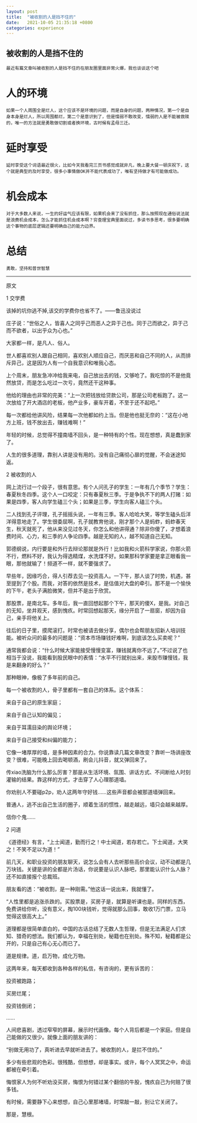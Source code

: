 ```yaml
---
layout: post
title:  "被收割的人是挡不住的"
date:   2021-10-05 21:35:18 +0800
categories: experience
---
```

[](被收割的人是挡不住的)

## 被收割的人是挡不住的
	最近有篇文章叫被收割的人是挡不住的在朋友圈里面非常火爆，我也谈谈这个吧
# 人的环境
	如果一个人周围全是烂人，这个应该不是环境的问题，而是自身的问题，两种情况，第一个是自身本身是烂人，所以周围都烂，第二个是意识到了，但是懦弱不敢改变，懦弱的人是不能被救赎的，唯一的方法就是勇敢做切割或者换环境，古时候有孟母三迁。
# 延时享受
	延时享受这个词语最近很火，比如今天我看完三页书感觉成就非凡，晚上要大餐一顿庆祝下，这个就是典型的及时享受，很多小事情做OK并不能代表成功了，唯有坚持做才有可能做成功。
# 机会成本
	对于大多数人来说，一生的好运气应该有限，如果机会来了没有抓住，那么按照现在通俗说法就是浪费机会成本，怎么才能抓住机会成本啊？穷查理宝典里面说过，多读书多思考，很多要明确这个事物的底层逻辑还要明确自己的能力边界。
# 总结
	勇敢，坚持和普世智慧
-----------------------------------------------------------------------------------------------------------------------------------------------------------------------------
原文
 
1  交学费 

该掉的坑你逃不掉,该交的学费你也省不了。——鲁迅没说过 

庄子说：“世俗之人，皆喜人之同乎己而恶人之异于己也。同于己而欲之，异于己而不欲者，以出乎众为心也。”

 

大家都一样，是凡人、俗人。

 

世人都喜欢别人跟自己相同，喜欢别人顺应自己，而厌恶和自己不同的人，从而排斥异己，这是因为人有一个自我意识和唯我心态。     

上个周末，朋友急冲冲给我来电，自己放出去的钱，又够呛了。我吃惊的不是他竟然放贷，而是怎么吃过一次亏，竟然还干这种事。 

他给的理由也非常的完美：“上一次把钱放给贷款公司，那是公司老板跑了。这一次放给了开大酒店的老板，他产业多，豪车开着，不至于还不起吧。” 

每一次都给他讲风险，结果每一次他都如约上当。但是他也挺无奈的：“这在小地方上班，钱不放出去，赚钱难啊！” 

年轻的时候，总觉得不撞南墙不回头，是一种特有的个性。现在想想，真是蠢到家了。 

人生的很多道理，靠别人讲是没有用的。没有自己痛彻心扉的觉醒，不会迷途知返。

 

2  被收割的人

网上流行过一个段子，很有意思。有个人问孔子的学生：一年有几个季节？学生：春夏秋冬四季。这个人一口咬定：只有春夏秋三季。于是争执不下的两人打赌：如果是四季，客人向学生磕三个头；如果是三季，学生向客人磕三个头。 

二人找到孔子评理，孔子摇摇头说，一年有三季。客人哈哈大笑，等学生磕头后洋洋得意地走了。学生很委屈啊，孔子就教育他说，刚才那个人是蚂蚱，蚂蚱春天生，秋天就死了，他从来没见过冬天，你怎么和他讲得通？除非你傻了，才想着浪费时间、心力，和三季的人争论四季。越是无知的人，越不知道自己无知。

 

郭德纲说，内行要是和外行去辩论那就是外行！比如我和火箭科学家说，你那火箭不行，燃料不好，我认为得选精煤，水洗煤不好。如果那科学家要是拿正眼看我一眼，那他就输了！频道不一样，就不要强求了。 

早些年，因缘巧合，得人引荐去见一投资高人。一下午，那人谈了时势，机遇，甚至提到了个股。而我，对答的依然是技术，是估值对大盘的牵引。那不是一个愉快的下午，老头子满脸微笑，但并不是出于欣赏。 

那股票，是南北车。多年后，我一直回想起那个下午，那天的傻X，是我。对自己的无知，坐井观天，感到愧疚。时常回想起那天，缘分开启了一扇窗，却因为自己，亲手将他关上。 

往后的日子里，摸爬滚打。时常也被请去做分享，偶尔也会帮朋友招新人培训技能。被听众问的最多的问题是：“资本市场赚钱好难啊，到底该怎么买卖呢？”

通常我都会说：“什么时候大家能接受慢慢变富，赚钱就离你不远了。”不过说了也相当于没说，我能看到股民眼中的表情：“水平不行就别出来，来股市赚慢钱，我是来翻身的好么？”

那种眼神，像极了多年前的自己。

每一个被收割的人，骨子里都有一套自己的体系。这个体系：

来自于自己的原生家庭；

来自于自己认知的偏见；

来自于耳濡目染的舆论环境；

来自于自己接受和纠偏的能力；

它像一堵厚厚的墙，是多种因素的合力。你说靠读几篇文章改变？靠听一场讲座改变？很难，可能晚上回去喝顿酒，刷会儿抖音，就又弹回来了。

传xiao洗脑为什么那么厉害？那是从生活环境、氛围、讲话方式、不间断给人时刻灌输的结果。靠这样的方式，才击穿了人心理那道墙。

你劝别人不要碰p2p，劝人这两年守好钱……这些声音都会被那道墙弹回来。 

普通人，逃不出自己生活的圈子，顺着生活的惯性，越走越远，墙只会越来越厚。 

信你个鬼……

 

2  问道

《道德经》有言，“上士闻道，勤而行之！中士闻道，若存若亡。下士闻道，大笑之！不笑不足以为道！”

前几天，和职业投资的朋友聊天，说怎么会有人去听那些高价会议，动不动都是几万块钱。关键是讲的全都是片汤话，你说要是认识人脉吧，那里能认识什么人脉？还不如直接报个总裁班。 

朋友看的透：“被收割，是一种刚需。”他这话一说出来，我就懂了。

“人性里都是追涨杀跌的。买股票是，买房子是，就算是听课也是。同样的东西，免费讲给你听，没有意义，掏100块钱听，觉得就那么回事，敢收1万门票，立马觉得这很高大上。”

道理都是很简单直白的，中国的古话总结了无数人生哲理，但是无法满足人们求知、猎奇的想法。我们都认为，幸福在别处，秘籍也在别处。殊不知，秘籍都是公开的，只是自己有心无心而已了。

道是规律。道，启万物，成化万物。

 

这两年来，每天都收到各种各样的私信，有咨询的，更有诉苦的： 

投资被跑路；

买房烂尾；

投资钱倒闭；

……

人间悲喜剧，透过窄窄的屏幕，展示时代画像。每个人背后都是一个家庭。但是自己能做的又很少。就像上面的朋友讲的：

“别做无用功了，真听进去早就听进去了。被收割的人，是拦不住的。”

多少有些悲观的色彩。很残酷，但想想，却是事实。或许，每个人冥冥之中，命运都被在牵引着。

悔恨家人为何不听劝没买房，悔恨为何错过某个翻倍的牛股，愧疚自己为何赔了很多钱。

有时候，需要静下心来想想，自己心里那堵墙，时常敲一敲，别让它关闭了。

那是，慧根。